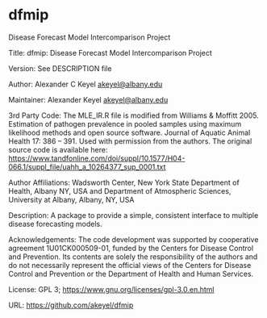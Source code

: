 # dfmip
Disease Forecast Model Intercomparison Project

Title: dfmip: Disease Forecast Model Intercomparison Project

Version: See DESCRIPTION file

Author: Alexander C Keyel <akeyel@albany.edu>

Maintainer: Alexander Keyel akeyel@albany.edu

3rd Party Code:  The MLE_IR.R file is modified from Williams & Moffitt 2005. Estimation of pathogen prevalence in pooled samples using maximum likelihood methods and open source software. Journal of Aquatic Animal Health 17: 386 – 391. Used with permission from the authors. The original source code is available here:   https://www.tandfonline.com/doi/suppl/10.1577/H04-066.1/suppl_file/uahh_a_10264377_sup_0001.txt

Author Affiliations: Wadsworth Center, New York State Department of Health, Albany NY, USA and Department of Atmospheric Sciences, University at Albany, Albany, NY, USA

Description: A package to provide a simple, consistent interface to multiple disease forecasting models. 

Acknowledgements:   The code development was supported by cooperative agreement 1U01CK000509-01, funded by the Centers for Disease Control and Prevention. Its contents are solely the responsibility of the authors and do not necessarily represent the official views of the Centers for Disease  Control and Prevention or the Department of Health and Human Services.

License: GPL 3; https://www.gnu.org/licenses/gpl-3.0.en.html

URL: https://github.com/akeyel/dfmip
